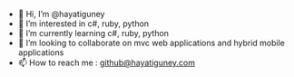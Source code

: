 - 👋 Hi, I’m @hayatiguney
- 👀 I’m interested in c#, ruby, python
- 🌱 I’m currently learning c#, ruby, python
- 💞️ I’m looking to collaborate on mvc web applications and hybrid mobile applications
- 📫 How to reach me : github@hayatiguney.com

